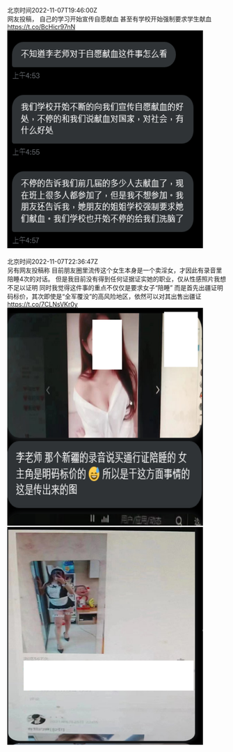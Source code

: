北京时间2022-11-07T19:46:00Z<br>网友投稿，
自己的学习开始宣传自愿献血
甚至有学校开始强制要求学生献血 https://t.co/BcHicr97nN<br><img src='/temp/image/2022/o-Month-11/1589584951812321281_0.jpg' width='450' height='500'><br><br>北京时间2022-11-07T22:36:47Z<br>另有网友投稿称
目前朋友圈里流传这个女生本身是一个卖淫女，才因此有录音里陪睡4次的对话。
但是我目前没有得到任何证据证实她的职业，仅从性感照片我想不足以证明
同时我觉得这件事的重点不仅仅是要求女子“陪睡”
而是首先出疆证明码标价，其次即使是“全军覆没”的高风险地区，依然可以对其出售出疆证 https://t.co/7CLNsVKr0y<br><img src='/temp/image/2022/o-Month-11/1589627933324238848_0.jpg' width='450' height='500'><img src='/temp/image/2022/o-Month-11/1589627933324238848_1.jpg' width='450' height='500'><br><br>
